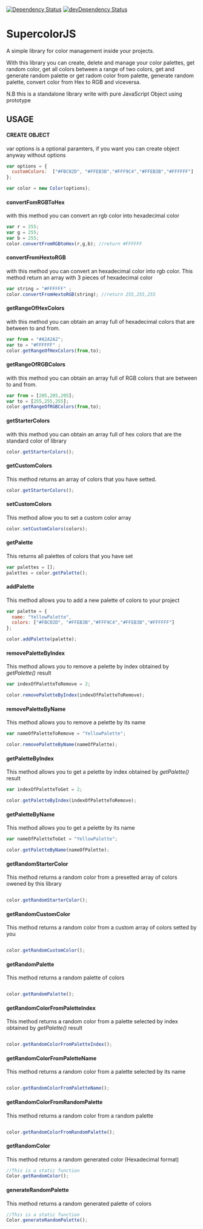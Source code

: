[![Dependency Status](https://david-dm.org/sircamp/supercolor.png)](https://david-dm.org/sircamp/supercolor)
[![devDependency Status](https://david-dm.org/sircamp/supercolor/dev-status.png)](https://david-dm.org/sircamp/supercolor#info=devDependencies)

# SupercolorJS
A simple library for color management inside your projects.

With this library you can create, delete and manage your color palettes, get random color, get all colors between a range of two colors, get and generate random palette or get radom color from palette, generate random palette, convert color from Hex to RGB and viceversa.

N.B this is a standalone library write with pure JavaScript Object using prototype


## USAGE

#### CREATE OBJECT

var options is a optional paramters, if you want you can create object anyway without options
```javascript
var options = {
  customColors:  ["#FBC02D", "#FFEB3B","#FFF9C4","#FFEB3B","#FFFFFF"]
};

var color = new Color(options);
```

#### convertFomRGBToHex

with this method you can convert an rgb color into hexadecimal color
```javascript
var r = 255;
var g = 255;
var b = 255;
color.convertFromRGBtoHex(r,g,b); //return #FFFFFF
```

#### convertFromHextoRGB

with this method you can convert an hexadecimal color into rgb color.
This method return an array with 3 pieces of hexadecimal color
```javascript
var string = "#FFFFFF" ;
color.convertFromHextoRGB(string); //return 255,255,255
```

#### getRangeOfHexColors

with this method you can obtain an array full of hexadecimal colors that are between to and from.

```javascript
var from = "#A2A2A2";
var to = "#FFFFFF" ;
color.getRangeOfHexColors(from,to);
```

#### getRangeOfRGBColors
with this method you can obtain an array full of RGB colors that are between to and from.

```javascript
var from = [205,205,205];
var to = [255,255,255];
color.getRangeOfRGBColors(from,to);
```

#### getStarterColors
with this method you can obtain an array full of hex colors that are the standard color of library

```javascript
color.getStarterColors();
```

#### getCustomColors
This method returns an array of colors that you have setted.

```javascript
color.getStarterColors();
```
#### setCustomColors
This method allow you to set a custom color array

```javascript
color.setCustomColors(colors);
```

#### getPalette
This returns all palettes of colors that you have set

```javascript
var palettes = [];
palettes = color.getPalette();
```
#### addPalette
This method allows you to add a new palette of colors to your project

```javascript
var palette = {
  name: "YellowPalette",
  colors: ["#FBC02D", "#FFEB3B","#FFF9C4","#FFEB3B","#FFFFFF"]
};

color.addPalette(palette);
```

#### removePaletteByIndex
This method allows you to remove a pelette by index obtained by *getPalette()* result

```javascript
var indexOfPaletteToRemove = 2;

color.removePaletteByIndex(indexOfPaletteToRemove);
```

#### removePaletteByName
This method allows you to remove a pelette by its name

```javascript
var nameOfPaletteToRemove = "YellowPalette";

color.removePaletteByName(nameOfPalette);
```

#### getPaletteByIndex
This method allows you to get a pelette by index obtained by *getPalette()* result

```javascript
var indexOfPaletteToGet = 2;

color.getPaletteByIndex(indexOfPaletteToRemove);
```

#### getPaletteByName
This method allows you to get a pelette by its name

```javascript
var nameOfPaletteToGet = "YellowPalette";

color.getPaletteByName(nameOfPalette);
```

#### getRandomStarterColor
This method returns a random color from a presetted array of colors owened by this library

```javascript

color.getRandomStarterColor();
```

#### getRandomCustomColor
This method returns a random color from a custom array of colors setted by you

```javascript

color.getRandomCustomColor();
```

#### getRandomPalette
This method returns a random palette of colors 

```javascript

color.getRandomPalette();
```


#### getRandomColorFromPaletteIndex
This method returns a random color from a palette selected by index obtained by *getPalette()* result

```javascript

color.getRandomColorFromPaletteIndex();
```

#### getRandomColorFromPaletteName
This method returns a random color from a palette selected by its name

```javascript

color.getRandomColorFromPaletteName();
```

#### getRandomColorFromRandomPalette
This method returns a random color from a random palette 

```javascript

color.getRandomColorFromRandomPalette();
```

#### getRandomColor
This method returns a random generated color (Hexadecimal format)

```javascript
//This is a static function
Color.getRandomColor();
```
#### generateRandomPalette
This method returns a random generated palette of colors

```javascript
//This is a static function
Color.generateRandomPalette();
```


